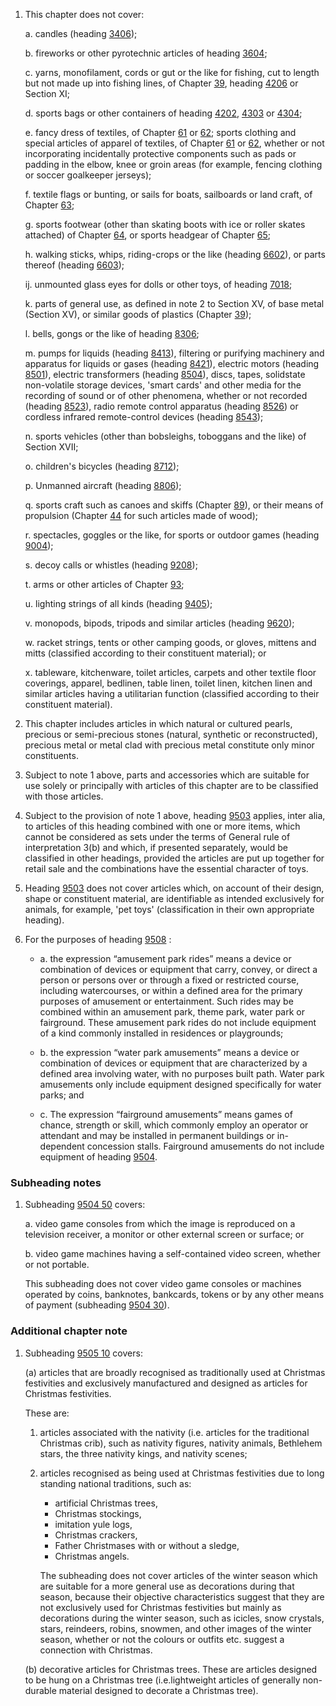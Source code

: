 1. This chapter does not cover:

    a. candles (heading [3406](/headings/3406));
    
    b. fireworks or other pyrotechnic articles of heading [3604](/headings/3604);
    
    c. yarns, monofilament, cords or gut or the like for fishing, cut to length but not made up into fishing lines, of Chapter [39](/chapters/39), heading [4206](/headings/4206) or Section XI;
    
    d. sports bags or other containers of heading [4202](/headings/4202), [4303](/headings/4303) or [4304](/headings/4304);
    
    e. fancy dress of textiles, of Chapter [61](/chapters/61) or [62](/chapters/62); sports clothing and special articles of apparel of textiles, of Chapter [61](/chapters/61) or [62](/chapters/62), whether or not incorporating incidentally protective components such as pads or padding in the elbow, knee or groin areas (for example, fencing clothing or soccer goalkeeper jerseys);
    
    f. textile flags or bunting, or sails for boats, sailboards or land craft, of Chapter [63](/chapters/63);
    
    g. sports footwear (other than skating boots with ice or roller skates attached) of Chapter [64](/chapters/64), or sports headgear of Chapter [65](/chapters/65);
    
    h. walking sticks, whips, riding-crops or the like (heading [6602](/headings/6602)), or parts thereof (heading [6603](/headings/6603));
    
    ij. unmounted glass eyes for dolls or other toys, of heading [7018](/headings/7018);
    
    k. parts of general use, as defined in note 2 to Section XV, of base metal (Section XV), or similar goods of plastics (Chapter [39](/chapters/39));
    
    l. bells, gongs or the like of heading [8306](/headings/8306);
    
    m. pumps for liquids (heading [8413](/headings/8413)), filtering or purifying machinery and apparatus for liquids or gases (heading [8421](/headings/8421)), electric motors (heading [8501](/headings/8501)), electric transformers (heading [8504](/headings/8504)), discs, tapes, solidstate non-volatile storage devices, 'smart cards' and other media for the recording of sound or of other phenomena, whether or not recorded (heading [8523](/headings/8523)), radio remote control apparatus (heading [8526](/headings/8526)) or cordless infrared remote-control devices (heading [8543](/headings/8543));
    
    n. sports vehicles (other than bobsleighs, toboggans and the like) of Section XVII;
    
    o. children's bicycles (heading [8712](/headings/8712));

    p. Unmanned aircraft (heading [8806](/headings/8806));
    
    q. sports craft such as canoes and skiffs (Chapter [89](/chapters/89)), or their means of propulsion (Chapter [44](/chapters/44) for such articles made of wood);

    r. spectacles, goggles or the like, for sports or outdoor games (heading [9004](/headings/9004));

    s. decoy calls or whistles (heading [9208](/headings/9208));

    t. arms or other articles of Chapter [93](/chapters/93);

    u. lighting strings of all kinds (heading [9405](/headings/9405));

    v. monopods, bipods, tripods and similar articles (heading [9620](/headings/9620));

    w. racket strings, tents or other camping goods, or gloves, mittens and mitts (classified according to their constituent material); or

    x. tableware, kitchenware, toilet articles, carpets and other textile floor coverings, apparel, bedlinen, table linen, toilet linen, kitchen linen and similar articles having a utilitarian function (classified according to their constituent material).

2. This chapter includes articles in which natural or cultured pearls, precious or semi-precious stones (natural, synthetic or reconstructed), precious metal or metal clad with precious metal constitute only minor constituents.

3. Subject to note 1 above, parts and accessories which are suitable for use solely or principally with articles of this chapter are to be classified with those articles.

4. Subject to the provision of note 1 above, heading [9503](/headings/9503) applies, inter alia, to articles of this heading combined with one or more items, which cannot be considered as sets under the terms of General rule of interpretation 3(b) and which, if presented separately, would be classified in other headings, provided the articles are put up together for retail sale and the combinations have the essential character of toys.

5. Heading [9503](/headings/9503) does not cover articles which, on account of their design, shape or constituent material, are identifiable as intended exclusively for animals, for example, 'pet toys' (classification in their own appropriate heading).

6. For the purposes of heading [9508](/headings/9508) : 

    - a. the expression “amusement park rides” means a device or combination of devices or equipment that carry, convey, or direct a person or persons over or through a fixed or restricted course, including watercourses, or within a defined area for the primary purposes of amusement or entertainment. Such rides may be combined within an amusement park, theme park, water park or fairground. These amusement park rides do not include equipment of a kind commonly installed in residences or playgrounds; 

    - b. the expression “water park amusements” means a device or combination of devices or equipment that are characterized by a defined area involving water, with no purposes built path. Water park amusements only include equipment designed specifically for water parks; and 

    - c. The expression “fairground amusements” means games of chance, strength or skill, which commonly employ an operator or attendant and may be installed in permanent buildings or in-dependent concession stalls. Fairground amusements do not include equipment of heading [9504](/headings/9504). 

### Subheading notes

1. Subheading [9504 50](/commodities/9504500000) covers:

    a. video game consoles from which the image is reproduced on a television receiver, a monitor or other external screen or surface; or
    
    b. video game machines having a self-contained video screen, whether or not portable.
    
    This subheading does not cover video game consoles or machines operated by coins, banknotes, bankcards, tokens or by any other means of payment (subheading [9504 30](/subheadings/9504300000-80)).

### Additional chapter note

1. Subheading [9505 10](/subheadings/9505100000-80) covers:

    (a) articles that are broadly recognised as traditionally used at Christmas festivities and exclusively manufactured and designed as articles for Christmas festivities.
    
    These are:
    
    1. articles associated with the nativity (i.e. articles for the traditional Christmas crib), such as nativity figures, nativity animals, Bethlehem stars, the three nativity kings, and nativity scenes;
    
    2. articles recognised as being used at Christmas festivities due to long standing national traditions, such
    as:
    
       - artificial Christmas trees,
       - Christmas stockings,
       - imitation yule logs,
       - Christmas crackers,
       - Father Christmases with or without a sledge,
       - Christmas angels.
    
        The subheading does not cover articles of the winter season which are suitable for a more general use as decorations during that season, because their objective characteristics suggest that they are not exclusively used for Christmas festivities but mainly as decorations during the winter season, such as icicles, snow crystals, stars, reindeers, robins, snowmen, and other images of the winter season, whether or not the colours or outfits etc. suggest a connection with Christmas.
    
    (b) decorative articles for Christmas trees. These are articles designed to be hung on a Christmas tree (i.e.lightweight articles of generally non-durable material designed to decorate a Christmas tree).
